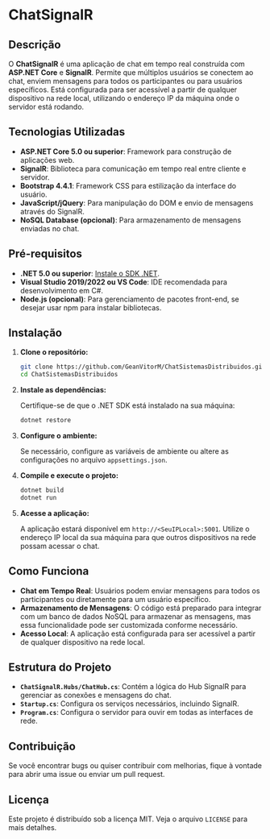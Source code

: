 # ChatSignalR

## Descrição

O **ChatSignalR** é uma aplicação de chat em tempo real construída com **ASP.NET Core** e **SignalR**. Permite que múltiplos usuários se conectem ao chat, enviem mensagens para todos os participantes ou para usuários específicos. Está configurada para ser acessível a partir de qualquer dispositivo na rede local, utilizando o endereço IP da máquina onde o servidor está rodando.

## Tecnologias Utilizadas

- **ASP.NET Core 5.0 ou superior**: Framework para construção de aplicações web.
- **SignalR**: Biblioteca para comunicação em tempo real entre cliente e servidor.
- **Bootstrap 4.4.1**: Framework CSS para estilização da interface do usuário.
- **JavaScript/jQuery**: Para manipulação do DOM e envio de mensagens através do SignalR.
- **NoSQL Database (opcional)**: Para armazenamento de mensagens enviadas no chat.

## Pré-requisitos

- **.NET 5.0 ou superior**: [Instale o SDK .NET](https://dotnet.microsoft.com/download).
- **Visual Studio 2019/2022 ou VS Code**: IDE recomendada para desenvolvimento em C#.
- **Node.js (opcional)**: Para gerenciamento de pacotes front-end, se desejar usar npm para instalar bibliotecas.

## Instalação

1. **Clone o repositório:**

    ```bash
    git clone https://github.com/GeanVitorM/ChatSistemasDistribuidos.git
    cd ChatSistemasDistribuidos
    ```

2. **Instale as dependências:**

    Certifique-se de que o .NET SDK está instalado na sua máquina:

    ```bash
    dotnet restore
    ```

3. **Configure o ambiente:**

    Se necessário, configure as variáveis de ambiente ou altere as configurações no arquivo `appsettings.json`.

4. **Compile e execute o projeto:**

    ```bash
    dotnet build
    dotnet run
    ```

5. **Acesse a aplicação:**

    A aplicação estará disponível em `http://<SeuIPLocal>:5001`. Utilize o endereço IP local da sua máquina para que outros dispositivos na rede possam acessar o chat.

## Como Funciona

- **Chat em Tempo Real**: Usuários podem enviar mensagens para todos os participantes ou diretamente para um usuário específico.
- **Armazenamento de Mensagens**: O código está preparado para integrar com um banco de dados NoSQL para armazenar as mensagens, mas essa funcionalidade pode ser customizada conforme necessário.
- **Acesso Local**: A aplicação está configurada para ser acessível a partir de qualquer dispositivo na rede local.

## Estrutura do Projeto

- **`ChatSignalR.Hubs/ChatHub.cs`**: Contém a lógica do Hub SignalR para gerenciar as conexões e mensagens do chat.
- **`Startup.cs`**: Configura os serviços necessários, incluindo SignalR.
- **`Program.cs`**: Configura o servidor para ouvir em todas as interfaces de rede.

## Contribuição

Se você encontrar bugs ou quiser contribuir com melhorias, fique à vontade para abrir uma issue ou enviar um pull request.

## Licença

Este projeto é distribuído sob a licença MIT. Veja o arquivo `LICENSE` para mais detalhes.
